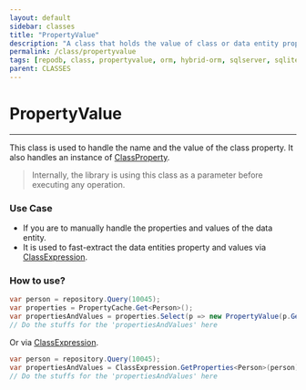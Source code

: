 ```yaml
---
layout: default
sidebar: classes
title: "PropertyValue"
description: "A class that holds the value of class or data entity property and its values."
permalink: /class/propertyvalue
tags: [repodb, class, propertyvalue, orm, hybrid-orm, sqlserver, sqlite, mysql, postgresql]
parent: CLASSES
---
```


# PropertyValue

---

This class is used to handle the name and the value of the class property. It also handles an instance of [ClassProperty](/class/classproperty).

> Internally, the library is using this class as a parameter before executing any operation.

### Use Case

- If you are to manually handle the properties and values of the data entity.
- It is used to fast-extract the data entities property and values via [ClassExpression](/class/classexpression).

### How to use?

```csharp
var person = repository.Query(10045);
var properties = PropertyCache.Get<Person>();
var propertiesAndValues = properties.Select(p => new PropertyValue(p.GetMappedName(), p.PropertyInfo.GetValue(person), p));
// Do the stuffs for the 'propertiesAndValues' here
```

Or via [ClassExpression](/class/classexpression).

```csharp
var person = repository.Query(10045);
var propertiesAndValues = ClassExpression.GetProperties<Person>(person);
// Do the stuffs for the 'propertiesAndValues' here
```